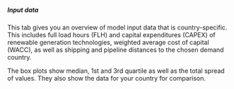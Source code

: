 ##### Input data

This tab gives you an overview of model input data that is country-specific. This includes full load hours (FLH) and capital expenditures (CAPEX) of renewable generation technologies, weighted average cost of capital (WACC), as well as shipping and pipeline distances to the chosen demand country.

The box plots show median, 1st and 3rd quartile as well as the total spread of values. They also show the data for your country for comparison.
